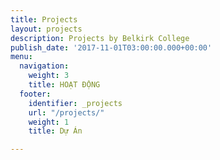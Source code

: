 ```yaml
---
title: Projects
layout: projects
description: Projects by Belkirk College
publish_date: '2017-11-01T03:00:00.000+00:00'
menu:
  navigation:
    weight: 3
    title: HOẠT ĐỘNG
  footer:
    identifier: _projects
    url: "/projects/"
    weight: 1
    title: Dự Án

---
```

